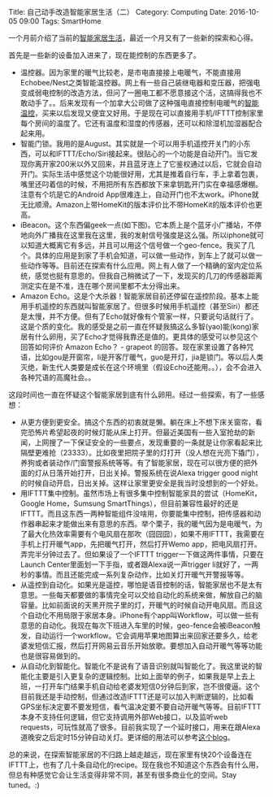 Title: 自己动手改造智能家居生活（二）
Category: Computing
Date: 2016-10-05 09:00
Tags: SmartHome

一个月前介绍了当前的[智能家居生活](https://zhuanlan.zhihu.com/p/22247615)，最近一个月又有了一些新的探索和心得。

首先是一些新的设备加入进来了，现在能控制的东西更多了。

* 温控器。因为家里的暖气比较老，是市电直接接上电暖气，不能直接用Echobee/Nest之类智能温控器。网上有一些自己装继电器和变压器，把强电变成弱电控制的改造方法，但问了一圈电工都不愿意接这个活，这搞得我也不敢动手了。。后来发现有一个加拿大公司做了这种强电直接控制电暖气的[智能温控](https://casaconnect.com/en/caleo/)，买来以后发现又便宜又好用。于是现在可以直接用手机/IFTTT控制家里每个房间的温度了。它还有温度和湿度的传感器，还可以和除湿机加湿器配合起来用。
* 智能门锁。我用的是August。其实就是一个可以用手机遥控开关门的小东西，可以和IFTTT/Echo/Siri接起来。很贴心的一个功能是自动开门。当它发现你离开家200米以外又回来，并且蓝牙连上了它鉴权通过以后，它就会自动开门。实际生活中感觉这个功能很好用，尤其是推着自行车，手上拿着包裹，嘴里还叼着信的时候，不用把所有东西都放下来拿钥匙开门实在幸福感爆棚。注意有个坑是它的Android App很难连上，自动开门也不太work。iPhone就无比顺滑。Amazon上带HomeKit的版本评价比不带HomeKit的版本评价也更高。
* iBeacon。这个东西偏geek一点(如下图)。它本质上是个蓝牙小广播站，不停地向外广播我在这里我在这里，我的发射信号强度是这么强。所以iphone就可以知道大概离它有多远，并且可以用这个信号做一个geo-fence。我买了几个。具体的应用是到家了手机会知道，可以做一些动作，到车上了就可以做一些动作等等。目前还在探索有什么应用。网上有人做了一个精确的室内定位系统，感觉也挺有意思的。但我自己稍微试了一下，发现买的几刀的传感器距离测定实在是不准，连在哪个房间里都不太分得出来。
* Amazon Echo。这是个大杀器！智能家居目前还停留在遥控阶段。基本上能用手机遥控的东西就叫智能家居了。但很多时候用手机遥控（甚至Siri）都还是太慢，并不方便。但有了Echo就好像有个管家一样，只要说句话就行了。这是个质的变化。我的感受是之前一直在怀疑我搞这么多智(yao)能(kong)家居有什么卵用，买了Echo才觉得我靠还是值的。更具体的感受可以参见这个回答如何评价 Amazon Echo？ - grapeot 的回答。现在家里设置了各种咒语，比如gou是开窗帘，li是开客厅暖气，guo是开灯，jia是锁门。等以后人类灭绝，新生代人类要是成长在这个环境里（假设Echo还能用。。），会不会进入各种咒语的高魔社会。。

这段时间也一直在怀疑这个智能家居到底有什么卵用。经过一些探索，有了一些感想：

* 从更方便到更安全。搞这个东西的初衷就是懒。躺在床上不想下床关窗帘，看完恐怖片希望起夜的时候灯能从床上打开。但最近美国有一些入室抢劫的新闻，上网搜了一下保证安全的一些要点，发现重要的一条就是让你家看起来比隔壁更难抢（23333）。比如夜里把院子里的灯打开（没人想在光亮下撬门），养狗或者装动作/门窗警报系统等等。有了智能家居，现在可以很方便的把外面的灯从日落开始打开，日出关掉。警报系统在说Alexa trigger good night的时候自动开启，日出关掉。这样让家里更安全是我当时没想到的一个好处。
* 用IFTTT集中控制。虽然市场上有很多集中控制智能家具的尝试（HomeKit，Google Home，Sumsung SmartThings），但目前兼容性最好的还是IFTTT。而且这东西一两种智能组件没啥用，你要能集中控制，把传感器和动作器串起来才能做出来有意思的东西。举个栗子，我的暖气因为是电暖气，为了最大化热效率需要有个电风扇在那吹（囧囧囧），如果不用IFTTT，我需要在手机上打开暖气app，先把暖气打开，然后打开Wemo app，把电风扇打开。弄完半分钟过去了。但如果设了一个IFTTT trigger一下做这两件事情，只要在Launch Center里面划一下手指，或者跟Alexa说一声trigger li就好了，一两秒的事情。而且还能完成一系列复杂动作，比如关灯开暖气开警报等等。
* 从遥控到自动化。如果光是遥控，哪怕是语音控制的话，智能家居也不是太有意思。一些每天都要做的事情完全可以交给自动化的系统来做，解放自己的脑容量。比如前面说的天黑开院子里的灯，开暖气的时候自动开电风扇。而且这个自动化不用局限于家居本身。iPhone有个app叫Workflow，可以做一些有意思的自动化。我现在每次下班进入车里的时候，geo-fence会被iBeacon触发，自动运行一个workflow。它会调用苹果地图算出来回家还要多久，给老婆发短信汇报，然后打开网易云音乐开始放歌。要想加入自动开暖气等等功能也是很容易做到的。
* 从自动化到智能化。智能化不是说有了语音识别就叫智能化了。我这里说的智能化主要是引入更复杂的逻辑控制。比如上面举的例子，如果我是早上去上班，一打开车门结果手机自动给老婆发短信0分钟后到家，岂不很傻逼。这个目前我还是手动控制，但通过改造IFTTT还是可以加入判断逻辑的，比如看GPS坐标决定要不要发短信，看气温决定要不要自动开暖气等等。目前IFTTT本身不支持任何逻辑，但它支持调用外部Web接口，以及监听web requests，可玩性就高了很多。目前我实现了一个延时接口，用来在跟Alexa道晚安之后定时15分钟自动关灯。更详细的用法可以参考[这个blog](https://grapeot.me/adding-a-delay-to-ifttt-recipes.html)。

总的来说，在探索智能家居的不归路上越走越远，现在家里有快20个设备连在IFTTT上，也有了几十条自动化的recipe。现在我也不知道这个东西会有什么用，但总有种感觉它会让生活变得非常不同，甚至有很多商业化的空间。Stay tuned。:)
